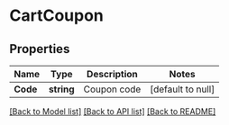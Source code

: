 # CartCoupon

## Properties
Name | Type | Description | Notes
------------ | ------------- | ------------- | -------------
**Code** | **string** | Coupon code | [default to null]

[[Back to Model list]](../README.md#documentation-for-models) [[Back to API list]](../README.md#documentation-for-api-endpoints) [[Back to README]](../README.md)


